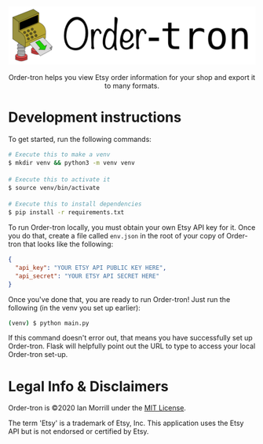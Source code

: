 <div align="center">
<img src="static/img/SmallLogo.png" alt="Order-tron">
</div>
<p align="center">Order-tron helps you view Etsy order information for your shop and export it to many formats.</p>

# Development instructions
To get started, run the following commands:
```bash
# Execute this to make a venv
$ mkdir venv && python3 -m venv venv

# Execute this to activate it
$ source venv/bin/activate

# Execute this to install dependencies
$ pip install -r requirements.txt
```

To run Order-tron locally, you must obtain your own Etsy API key for it. Once you do that, create a file called `env.json` in the root of your copy of Order-tron that looks like the following:
```json
{
  "api_key": "YOUR ETSY API PUBLIC KEY HERE",
  "api_secret": "YOUR ETSY API SECRET HERE"
}
```

Once you've done that, you are ready to run Order-tron! Just run the following (in the venv you set up earlier):
```bash
(venv) $ python main.py
```
If this command doesn't error out, that means you have successfully set up Order-tron. Flask will helpfully point out the URL to type to access your local Order-tron set-up.

# Legal Info & Disclaimers
Order-tron is &copy;2020 Ian Morrill under the [MIT License](/LICSENSE).

The term 'Etsy' is a trademark of Etsy, Inc. This application uses the Etsy API but is not endorsed or certified by Etsy.